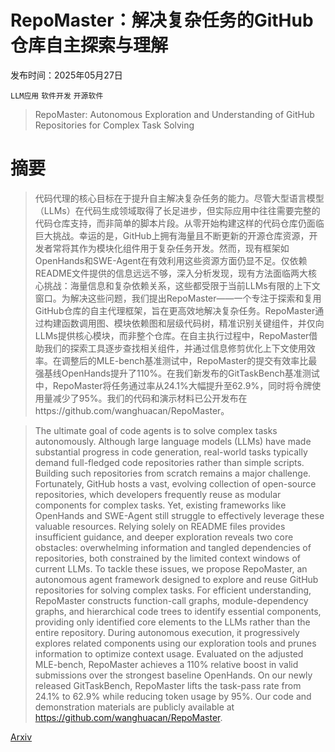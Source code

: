 # RepoMaster：解决复杂任务的GitHub仓库自主探索与理解

发布时间：2025年05月27日

`LLM应用` `软件开发` `开源软件`

> RepoMaster: Autonomous Exploration and Understanding of GitHub Repositories for Complex Task Solving

# 摘要

> 代码代理的核心目标在于提升自主解决复杂任务的能力。尽管大型语言模型（LLMs）在代码生成领域取得了长足进步，但实际应用中往往需要完整的代码仓库支持，而非简单的脚本片段。从零开始构建这样的代码仓库仍面临巨大挑战。幸运的是，GitHub上拥有海量且不断更新的开源仓库资源，开发者常将其作为模块化组件用于复杂任务开发。然而，现有框架如OpenHands和SWE-Agent在有效利用这些资源方面仍显不足。仅依赖README文件提供的信息远远不够，深入分析发现，现有方法面临两大核心挑战：海量信息和复杂依赖关系，这些都受限于当前LLMs有限的上下文窗口。为解决这些问题，我们提出RepoMaster——一个专注于探索和复用GitHub仓库的自主代理框架，旨在更高效地解决复杂任务。RepoMaster通过构建函数调用图、模块依赖图和层级代码树，精准识别关键组件，并仅向LLMs提供核心模块，而非整个仓库。在自主执行过程中，RepoMaster借助我们的探索工具逐步查找相关组件，并通过信息修剪优化上下文使用效率。在调整后的MLE-bench基准测试中，RepoMaster的提交有效率比最强基线OpenHands提升了110%。在我们新发布的GitTaskBench基准测试中，RepoMaster将任务通过率从24.1%大幅提升至62.9%，同时将令牌使用量减少了95%。我们的代码和演示材料已公开发布在https://github.com/wanghuacan/RepoMaster。

> The ultimate goal of code agents is to solve complex tasks autonomously. Although large language models (LLMs) have made substantial progress in code generation, real-world tasks typically demand full-fledged code repositories rather than simple scripts. Building such repositories from scratch remains a major challenge. Fortunately, GitHub hosts a vast, evolving collection of open-source repositories, which developers frequently reuse as modular components for complex tasks. Yet, existing frameworks like OpenHands and SWE-Agent still struggle to effectively leverage these valuable resources. Relying solely on README files provides insufficient guidance, and deeper exploration reveals two core obstacles: overwhelming information and tangled dependencies of repositories, both constrained by the limited context windows of current LLMs. To tackle these issues, we propose RepoMaster, an autonomous agent framework designed to explore and reuse GitHub repositories for solving complex tasks. For efficient understanding, RepoMaster constructs function-call graphs, module-dependency graphs, and hierarchical code trees to identify essential components, providing only identified core elements to the LLMs rather than the entire repository. During autonomous execution, it progressively explores related components using our exploration tools and prunes information to optimize context usage. Evaluated on the adjusted MLE-bench, RepoMaster achieves a 110% relative boost in valid submissions over the strongest baseline OpenHands. On our newly released GitTaskBench, RepoMaster lifts the task-pass rate from 24.1% to 62.9% while reducing token usage by 95%. Our code and demonstration materials are publicly available at https://github.com/wanghuacan/RepoMaster.

[Arxiv](https://arxiv.org/abs/2505.21577)